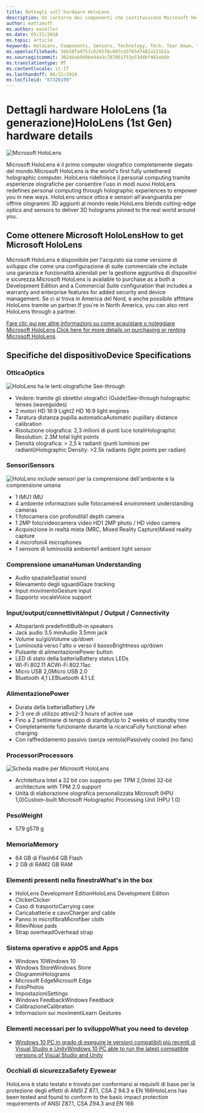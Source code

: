 ```yaml
---
title: Dettagli sull'hardware HoloLens
description: Un contorno dei componenti che costituiscono Microsoft HoloLens, il primo computer olografico completamente senza tethering che esegue Windows.
author: mattzmsft
ms.author: mazeller
ms.date: 03/21/2018
ms.topic: article
keywords: HoloLens, Components, Sensors, Technology, Tech, Tear Down, teardown,
ms.openlocfilehash: 56b10fa9751c626578c697cd370347482a121b2a
ms.sourcegitcommit: 30246ab9b9be44a3c707061753e53d4bf401eb6b
ms.translationtype: MT
ms.contentlocale: it-IT
ms.lasthandoff: 06/22/2019
ms.locfileid: "67326199"
---
```

# <a name="hololens-1st-gen-hardware-details"></a><span data-ttu-id="4b5d6-104">Dettagli hardware HoloLens (1a generazione)</span><span class="sxs-lookup"><span data-stu-id="4b5d6-104">HoloLens (1st Gen) hardware details</span></span>

![Microsoft HoloLens](images/see-through-400px.jpg)

<span data-ttu-id="4b5d6-106">Microsoft HoloLens è il primo computer olografico completamente slegato del mondo.</span><span class="sxs-lookup"><span data-stu-id="4b5d6-106">Microsoft HoloLens is the world's first fully untethered holographic computer.</span></span> <span data-ttu-id="4b5d6-107">HoloLens ridefinisce il personal computing tramite esperienze olografiche per consentire l'uso in modi nuovi.</span><span class="sxs-lookup"><span data-stu-id="4b5d6-107">HoloLens redefines personal computing through holographic experiences to empower you in new ways.</span></span> <span data-ttu-id="4b5d6-108">HoloLens unisce ottica e sensori all'avanguardia per offrire ologrammi 3D aggiunti al mondo reale.</span><span class="sxs-lookup"><span data-stu-id="4b5d6-108">HoloLens blends cutting-edge optics and sensors to deliver 3D holograms pinned to the real world around you.</span></span>

## <a name="how-to-get-microsoft-hololens"></a><span data-ttu-id="4b5d6-109">Come ottenere Microsoft HoloLens</span><span class="sxs-lookup"><span data-stu-id="4b5d6-109">How to get Microsoft HoloLens</span></span>

<span data-ttu-id="4b5d6-110">Microsoft HoloLens è disponibile per l'acquisto sia come versione di sviluppo che come una configurazione di suite commerciale che include una garanzia e funzionalità aziendali per la gestione aggiuntiva di dispositivi e sicurezza.</span><span class="sxs-lookup"><span data-stu-id="4b5d6-110">Microsoft HoloLens is available to purchase as a both a Development Edition and a Commercial Suite configuration that includes a warranty and enterprise features for added security and device management.</span></span> <span data-ttu-id="4b5d6-111">Se ci si trova in America del Nord, è anche possibile affittare HoloLens tramite un partner.</span><span class="sxs-lookup"><span data-stu-id="4b5d6-111">If you're in North America, you can also rent HoloLens through a partner.</span></span>

<span data-ttu-id="4b5d6-112">[Fare clic qui per altre informazioni su come acquistare o noleggiare Microsoft HoloLens](https://www.microsoft.com/hololens/buy).</span><span class="sxs-lookup"><span data-stu-id="4b5d6-112">[Click here for more details on purchasing or renting Microsoft HoloLens](https://www.microsoft.com/hololens/buy).</span></span>

## <a name="device-specifications"></a><span data-ttu-id="4b5d6-113">Specifiche del dispositivo</span><span class="sxs-lookup"><span data-stu-id="4b5d6-113">Device Specifications</span></span>

### <a name="optics"></a><span data-ttu-id="4b5d6-114">Ottica</span><span class="sxs-lookup"><span data-stu-id="4b5d6-114">Optics</span></span>

![HoloLens ha le lenti olografiche See-through](images/displays-400px.jpg)
* <span data-ttu-id="4b5d6-116">Vedere: tramite gli obiettivi olografici (Guide)</span><span class="sxs-lookup"><span data-stu-id="4b5d6-116">See-through holographic lenses (waveguides)</span></span>
* <span data-ttu-id="4b5d6-117">2 motori HD 16:9 Light</span><span class="sxs-lookup"><span data-stu-id="4b5d6-117">2 HD 16:9 light engines</span></span>
* <span data-ttu-id="4b5d6-118">Taratura distanza pupilla automatica</span><span class="sxs-lookup"><span data-stu-id="4b5d6-118">Automatic pupillary distance calibration</span></span>
* <span data-ttu-id="4b5d6-119">Risoluzione olografica: 2,3 milioni di punti luce totali</span><span class="sxs-lookup"><span data-stu-id="4b5d6-119">Holographic Resolution: 2.3M total light points</span></span>
* <span data-ttu-id="4b5d6-120">Densità olografica: > 2,5 k radianti (punti luminosi per radianti)</span><span class="sxs-lookup"><span data-stu-id="4b5d6-120">Holographic Density: >2.5k radiants (light points per radian)</span></span>

### <a name="sensors"></a><span data-ttu-id="4b5d6-121">Sensori</span><span class="sxs-lookup"><span data-stu-id="4b5d6-121">Sensors</span></span>

![HoloLens include sensori per la comprensione dell'ambiente e la comprensione umana](images/sensor-bar-400px.jpg)
* <span data-ttu-id="4b5d6-123">1 IMU</span><span class="sxs-lookup"><span data-stu-id="4b5d6-123">1 IMU</span></span>
* <span data-ttu-id="4b5d6-124">4 ambiente informazioni sulle fotocamere</span><span class="sxs-lookup"><span data-stu-id="4b5d6-124">4 environment understanding cameras</span></span>
* <span data-ttu-id="4b5d6-125">1 fotocamera con profondità</span><span class="sxs-lookup"><span data-stu-id="4b5d6-125">1 depth camera</span></span>
* <span data-ttu-id="4b5d6-126">1 2MP foto/videocamera video HD</span><span class="sxs-lookup"><span data-stu-id="4b5d6-126">1 2MP photo / HD video camera</span></span>
* <span data-ttu-id="4b5d6-127">Acquisizione in realtà mista (MRC, Mixed Reality Capture)</span><span class="sxs-lookup"><span data-stu-id="4b5d6-127">Mixed reality capture</span></span>
* <span data-ttu-id="4b5d6-128">4 microfoni</span><span class="sxs-lookup"><span data-stu-id="4b5d6-128">4 microphones</span></span>
* <span data-ttu-id="4b5d6-129">1 sensore di luminosità ambiente</span><span class="sxs-lookup"><span data-stu-id="4b5d6-129">1 ambient light sensor</span></span>

### <a name="human-understanding"></a><span data-ttu-id="4b5d6-130">Comprensione umana</span><span class="sxs-lookup"><span data-stu-id="4b5d6-130">Human Understanding</span></span>
* <span data-ttu-id="4b5d6-131">Audio spaziale</span><span class="sxs-lookup"><span data-stu-id="4b5d6-131">Spatial sound</span></span>
* <span data-ttu-id="4b5d6-132">Rilevamento degli sguardi</span><span class="sxs-lookup"><span data-stu-id="4b5d6-132">Gaze tracking</span></span>
* <span data-ttu-id="4b5d6-133">Input movimento</span><span class="sxs-lookup"><span data-stu-id="4b5d6-133">Gesture input</span></span>
* <span data-ttu-id="4b5d6-134">Supporto vocale</span><span class="sxs-lookup"><span data-stu-id="4b5d6-134">Voice support</span></span>

### <a name="input--output--connectivity"></a><span data-ttu-id="4b5d6-135">Input/output/connettività</span><span class="sxs-lookup"><span data-stu-id="4b5d6-135">Input / Output / Connectivity</span></span>
* <span data-ttu-id="4b5d6-136">Altoparlanti predefiniti</span><span class="sxs-lookup"><span data-stu-id="4b5d6-136">Built-in speakers</span></span>
* <span data-ttu-id="4b5d6-137">Jack audio 3.5 mm</span><span class="sxs-lookup"><span data-stu-id="4b5d6-137">Audio 3.5mm jack</span></span>
* <span data-ttu-id="4b5d6-138">Volume su/giù</span><span class="sxs-lookup"><span data-stu-id="4b5d6-138">Volume up/down</span></span>
* <span data-ttu-id="4b5d6-139">Luminosità verso l'alto o verso il basso</span><span class="sxs-lookup"><span data-stu-id="4b5d6-139">Brightness up/down</span></span>
* <span data-ttu-id="4b5d6-140">Pulsante di alimentazione</span><span class="sxs-lookup"><span data-stu-id="4b5d6-140">Power button</span></span>
* <span data-ttu-id="4b5d6-141">LED di stato della batteria</span><span class="sxs-lookup"><span data-stu-id="4b5d6-141">Battery status LEDs</span></span>
* <span data-ttu-id="4b5d6-142">Wi-Fi 802.11 AC</span><span class="sxs-lookup"><span data-stu-id="4b5d6-142">Wi-Fi 802.11ac</span></span>
* <span data-ttu-id="4b5d6-143">Micro USB 2,0</span><span class="sxs-lookup"><span data-stu-id="4b5d6-143">Micro USB 2.0</span></span>
* <span data-ttu-id="4b5d6-144">Bluetooth 4,1 LE</span><span class="sxs-lookup"><span data-stu-id="4b5d6-144">Bluetooth 4.1 LE</span></span>

### <a name="power"></a><span data-ttu-id="4b5d6-145">Alimentazione</span><span class="sxs-lookup"><span data-stu-id="4b5d6-145">Power</span></span>
* <span data-ttu-id="4b5d6-146">Durata della batteria</span><span class="sxs-lookup"><span data-stu-id="4b5d6-146">Battery Life</span></span>
* <span data-ttu-id="4b5d6-147">2-3 ore di utilizzo attivo</span><span class="sxs-lookup"><span data-stu-id="4b5d6-147">2-3 hours of active use</span></span>
* <span data-ttu-id="4b5d6-148">Fino a 2 settimane di tempo di standby</span><span class="sxs-lookup"><span data-stu-id="4b5d6-148">Up to 2 weeks of standby time</span></span>
* <span data-ttu-id="4b5d6-149">Completamente funzionante durante la ricarica</span><span class="sxs-lookup"><span data-stu-id="4b5d6-149">Fully functional when charging</span></span>
* <span data-ttu-id="4b5d6-150">Con raffreddamento passivo (senza ventola)</span><span class="sxs-lookup"><span data-stu-id="4b5d6-150">Passively cooled (no fans)</span></span>

### <a name="processors"></a><span data-ttu-id="4b5d6-151">Processori</span><span class="sxs-lookup"><span data-stu-id="4b5d6-151">Processors</span></span>

![Scheda madre per Microsoft HoloLens](images/motherboard-400px.jpg)
* <span data-ttu-id="4b5d6-153">Architettura Intel a 32 bit con supporto per TPM 2,0</span><span class="sxs-lookup"><span data-stu-id="4b5d6-153">Intel 32-bit architecture with TPM 2.0 support</span></span>
* <span data-ttu-id="4b5d6-154">Unità di elaborazione olografica personalizzata Microsoft (HPU 1,0)</span><span class="sxs-lookup"><span data-stu-id="4b5d6-154">Custom-built Microsoft Holographic Processing Unit (HPU 1.0)</span></span>

### <a name="weight"></a><span data-ttu-id="4b5d6-155">Peso</span><span class="sxs-lookup"><span data-stu-id="4b5d6-155">Weight</span></span>
* <span data-ttu-id="4b5d6-156">579 g</span><span class="sxs-lookup"><span data-stu-id="4b5d6-156">579 g</span></span>

### <a name="memory"></a><span data-ttu-id="4b5d6-157">Memoria</span><span class="sxs-lookup"><span data-stu-id="4b5d6-157">Memory</span></span>
* <span data-ttu-id="4b5d6-158">64 GB di Flash</span><span class="sxs-lookup"><span data-stu-id="4b5d6-158">64 GB Flash</span></span>
* <span data-ttu-id="4b5d6-159">2 GB di RAM</span><span class="sxs-lookup"><span data-stu-id="4b5d6-159">2 GB RAM</span></span>

### <a name="whats-in-the-box"></a><span data-ttu-id="4b5d6-160">Elementi presenti nella finestra</span><span class="sxs-lookup"><span data-stu-id="4b5d6-160">What's in the box</span></span>
* <span data-ttu-id="4b5d6-161">HoloLens Development Edition</span><span class="sxs-lookup"><span data-stu-id="4b5d6-161">HoloLens Development Edition</span></span>
* <span data-ttu-id="4b5d6-162">Clicker</span><span class="sxs-lookup"><span data-stu-id="4b5d6-162">Clicker</span></span>
* <span data-ttu-id="4b5d6-163">Caso di trasporto</span><span class="sxs-lookup"><span data-stu-id="4b5d6-163">Carrying case</span></span>
* <span data-ttu-id="4b5d6-164">Caricabatterie e cavo</span><span class="sxs-lookup"><span data-stu-id="4b5d6-164">Charger and cable</span></span>
* <span data-ttu-id="4b5d6-165">Panno in microfibra</span><span class="sxs-lookup"><span data-stu-id="4b5d6-165">Microfiber cloth</span></span>
* <span data-ttu-id="4b5d6-166">Rilievi</span><span class="sxs-lookup"><span data-stu-id="4b5d6-166">Nose pads</span></span>
* <span data-ttu-id="4b5d6-167">Strap overhead</span><span class="sxs-lookup"><span data-stu-id="4b5d6-167">Overhead strap</span></span>

### <a name="os-and-apps"></a><span data-ttu-id="4b5d6-168">Sistema operativo e app</span><span class="sxs-lookup"><span data-stu-id="4b5d6-168">OS and Apps</span></span>
* <span data-ttu-id="4b5d6-169">Windows 10</span><span class="sxs-lookup"><span data-stu-id="4b5d6-169">Windows 10</span></span>
* <span data-ttu-id="4b5d6-170">Windows Store</span><span class="sxs-lookup"><span data-stu-id="4b5d6-170">Windows Store</span></span>
* <span data-ttu-id="4b5d6-171">Ologrammi</span><span class="sxs-lookup"><span data-stu-id="4b5d6-171">Holograms</span></span>
* <span data-ttu-id="4b5d6-172">Microsoft Edge</span><span class="sxs-lookup"><span data-stu-id="4b5d6-172">Microsoft Edge</span></span>
* <span data-ttu-id="4b5d6-173">Foto</span><span class="sxs-lookup"><span data-stu-id="4b5d6-173">Photos</span></span>
* <span data-ttu-id="4b5d6-174">Impostazioni</span><span class="sxs-lookup"><span data-stu-id="4b5d6-174">Settings</span></span>
* <span data-ttu-id="4b5d6-175">Windows Feedback</span><span class="sxs-lookup"><span data-stu-id="4b5d6-175">Windows Feedback</span></span>
* <span data-ttu-id="4b5d6-176">Calibrazione</span><span class="sxs-lookup"><span data-stu-id="4b5d6-176">Calibration</span></span>
* <span data-ttu-id="4b5d6-177">Informazioni sui movimenti</span><span class="sxs-lookup"><span data-stu-id="4b5d6-177">Learn Gestures</span></span>

### <a name="what-you-need-to-develop"></a><span data-ttu-id="4b5d6-178">Elementi necessari per lo sviluppo</span><span class="sxs-lookup"><span data-stu-id="4b5d6-178">What you need to develop</span></span>
* [<span data-ttu-id="4b5d6-179">Windows 10 PC in grado di eseguire le versioni compatibili più recenti di Visual Studio e Unity</span><span class="sxs-lookup"><span data-stu-id="4b5d6-179">Windows 10 PC able to run the latest compatible versions of Visual Studio and Unity</span></span>](install-the-tools.md)

### <a name="safety-eyewear"></a><span data-ttu-id="4b5d6-180">Occhiali di sicurezza</span><span class="sxs-lookup"><span data-stu-id="4b5d6-180">Safety Eyewear</span></span>

<span data-ttu-id="4b5d6-181">HoloLens è stato testato e trovato per conformarsi ai requisiti di base per la protezione degli effetti di ANSI Z 87.1, CSA Z 94.3 e EN 166</span><span class="sxs-lookup"><span data-stu-id="4b5d6-181">HoloLens has been tested and found to conform to the basic impact protection requirements of ANSI Z87.1, CSA Z94.3 and EN 166</span></span>
